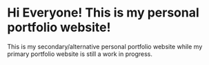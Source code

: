 # Hi Everyone! This is my personal portfolio website!

This is my secondary/alternative personal portfolio website while my primary portfolio website is still a work in progress.